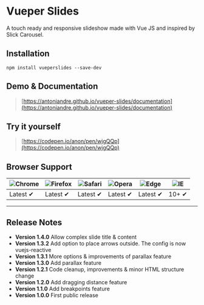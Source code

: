 # Vueper Slides

A touch ready and responsive slideshow made with Vue JS and inspired by Slick Carousel.

## Installation

```
npm install vueperslides --save-dev
```

## Demo & Documentation
> [https://antoniandre.github.io/vueper-slides/documentation](https://antoniandre.github.io/vueper-slides/documentation)

## Try it yourself
> [https://codepen.io/anon/pen/wjgQQp](https://codepen.io/anon/pen/wjgQQp)

## Browser Support
![Chrome](https://raw.github.com/alrra/browser-logos/master/src/chrome/chrome_48x48.png) | ![Firefox](https://raw.github.com/alrra/browser-logos/master/src/firefox/firefox_48x48.png) | ![Safari](https://raw.github.com/alrra/browser-logos/master/src/safari/safari_48x48.png) | ![Opera](https://raw.github.com/alrra/browser-logos/master/src/opera/opera_48x48.png) | ![Edge](https://raw.github.com/alrra/browser-logos/master/src/edge/edge_48x48.png) | ![IE](https://raw.github.com/alrra/browser-logos/master/src/archive/internet-explorer_9-11/internet-explorer_9-11_48x48.png) |
--- | --- | --- | --- | --- | --- |
Latest ✔ | Latest ✔ | Latest ✔ | Latest ✔ | Latest ✔ | 10+ ✔ |


___


## Release Notes

- __Version 1.4.0__ Allow complex slide title & content
- __Version 1.3.2__ Add option to place arrows outside. The config is now vuejs-reactive
- __Version 1.3.1__ More options & improvements of parallax feature
- __Version 1.3.0__ Add parallax feature
- __Version 1.2.1__ Code cleanup, improvements & minor HTML structure change
- __Version 1.2.0__ Add dragging distance feature
- __Version 1.1.0__ Add breakpoints feature
- __Version 1.0.0__ First public release